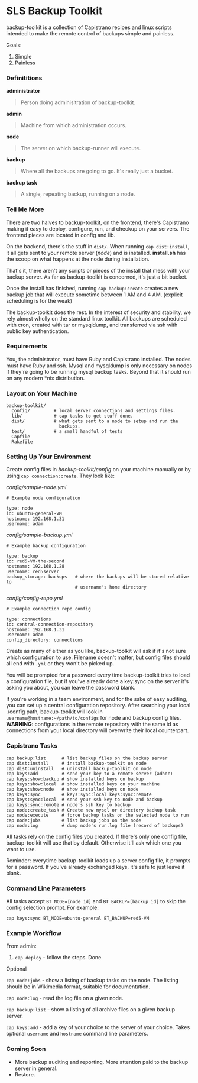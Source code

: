 # SLS Backup Toolkit 

backup-toolkit is a collection of Capistrano recipes and linux scripts intended to make the remote control of backups simple and painless. 

Goals: 

1. Simple
2. Painless

### Definititions

**administrator**

> Person doing adminisitration of backup-toolkit.

**admin**

> Machine from which administration occurs.

**node**

> The server on which backup-runner will execute. 

**backup** 

> Where all the backups are going to go.  It's really just a bucket.

**backup task** 

> A single, repeating backup, running on a node.

### Tell Me More

There are two halves to backup-toolkit, on the frontend, there's Capistrano making it easy to deploy, configure, run, and checkup on your servers. The frontend pieces are located in config and lib.

On the backend, there's the stuff in `dist/`.  When running `cap dist:install`, it all gets sent to your remote server (*node*) and is installed. **install.sh** has the scoop on what happens at the node during installation.

That's it, there aren't any scripts or pieces of the install that mess with your backup server.  As far as backup-toolkit is concerned, it's just a bit bucket.

Once the install has finished, running `cap backup:create` creates a new backup job that will execute sometime between 1 AM and 4 AM. (explicit scheduling is for the weak)

The backup-toolkit does the rest. In the interest of security and stability, we rely almost wholly on the standard linux toolkit.  All backups are scheduled with cron, created with tar or mysqldump, and transferred via ssh with public key authentication. 

### Requirements

You, the administrator, must have Ruby and Capistrano installed.  The nodes must have Ruby and ssh. Mysql and mysqldump is only necessary on nodes if they're going to be running mysql backup tasks. Beyond that it should run on any modern *nix distribution.

### Layout on Your Machine

    backup-toolkit/
      config/         # local server connections and settings files.
      lib/            # cap tasks to get stuff done.
      dist/           # what gets sent to a node to setup and run the
                        backups.
      test/           # a small handful of tests
      Capfile     
      Rakefile

### Setting Up Your Environment

Create config files in *backup-toolkit/config* on your machine manually or by using `cap connection:create`.  They look like: 

*config/sample-node.yml*

    # Example node configuration

    type: node
    id: ubuntu-general-VM
    hostname: 192.168.1.31
    username: adam

*config/sample-backup.yml*

    # Example backup configuration

    type: backup
    id: red5-VM-the-second
    hostname: 192.168.1.28
    username: red5server     
    backup_storage: backups   # where the backups will be stored relative to 
                              # username's home directory

*config/config-repo.yml*

    # Example connection repo config 

    type: connections
    id: central-connection-repository
    hostname: 192.168.1.31
    username: adam
    config_directory: connections

Create as many of either as you like, backup-toolkit will ask if it's not sure which configuration to use. Filename doesn't matter, but config files should all end with `.yml` or they won't be picked up. 

You will be prompted for a password every time backup-toolkit tries to load a configuration file, but if you've already done a key:sync on the server it's asking you about, you can leave the password blank.

If you're working in a team environment, and for the sake of easy auditing, you can set up a central configuration repository.  After searching your local ./config path, backup-toolkit will look in <code>username@hostname:~/path/to/configs</code> for node and backup config files.  **WARNING**: configurations in the remote repository with the same id as connections from your local directory will overwrite their local counterpart.

### Capistrano Tasks

    cap backup:list      # list backup files on the backup server
    cap dist:install     # install backup-toolkit on node
    cap dist:uninstall   # uninstall backup-toolkit on node
    cap keys:add         # send your key to a remote server (adhoc)
    cap keys:show:backup # show installed keys on backup
    cap keys:show:local  # show installed keys on your machine
    cap keys:show:node   # show installed keys on node
    cap keys:sync        # keys:sync:local keys:sync:remote
    cap keys:sync:local  # send your ssh key to node and backup
    cap keys:sync:remote # node's ssh key to backup
    cap node:create_task # Create new mysql or directory backup task
    cap node:execute     # force backup tasks on the selected node to run
    cap node:jobs        # list backup jobs on the node
    cap node:log         # dump node's run.log file (record of backups)

All tasks rely on the config files you created. If there's only one config file, backup-toolkit will use that by default. Otherwise it'll ask which one you want to use. 

Reminder: everytime backup-toolkit loads up a server config file, it prompts for a password. If you've already exchanged keys, it's safe to just leave it blank.

### Command Line Parameters

All tasks accept `BT_NODE=[node id]` and `BT_BACKUP=[backup id]` to skip the config selection prompt.  For example:

    cap keys:sync BT_NODE=ubuntu-general BT_BACKUP=red5-VM 

### Example Workflow

From admin:

1. `cap deploy` - follow the steps. Done.

Optional

`cap node:jobs` - show a listing of backup tasks on the node. The listing should be in Wikimedia format, suitable for documentation.

`cap node:log` - read the log file on a given node.

`cap backup:list` - show a listing of all archive files on a given backup server.

`cap keys:add` - add a key of your choice to the server of your choice. Takes optional `username` and `hostname` command line parameters.

### Coming Soon

* More backup auditing and reporting.  More attention paid to the backup server in general.
* Restore. 
